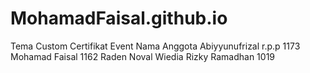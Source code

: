 ﻿# MohamadFaisal.github.io
 Tema 
 Custom Certifikat Event
 Nama Anggota
 Abiyyunufrizal r.p.p 1173
 Mohamad Faisal 1162
 Raden Noval Wiedia Rizky Ramadhan 1019
